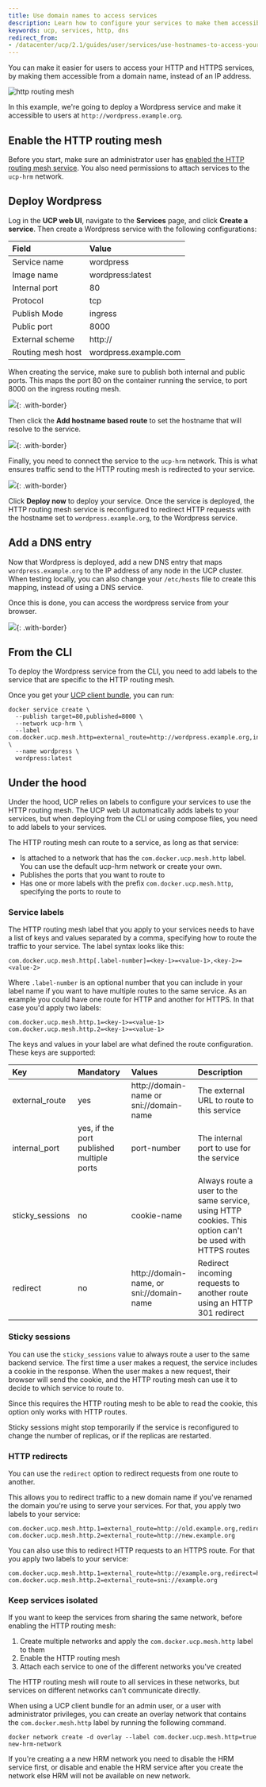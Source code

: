 ```yaml
---
title: Use domain names to access services
description: Learn how to configure your services to make them accessible using a hostname instead of IP addresses and ports.
keywords: ucp, services, http, dns
redirect_from:
- /datacenter/ucp/2.1/guides/user/services/use-hostnames-to-access-your-service/
---
```


You can make it easier for users to access your HTTP and HTTPS services, by
making them accessible from a domain name, instead of an IP address.

![http routing mesh](../../images/use-domain-names-2.svg)

In this example, we're going to deploy a Wordpress service and make it accessible
to users at `http://wordpress.example.org`.

## Enable the HTTP routing mesh

Before you start, make sure an administrator user has
[enabled the HTTP routing mesh service](../../admin/configure/use-domain-names-to-access-services.md).
You also need permissions to attach services to the `ucp-hrm` network.

## Deploy Wordpress

Log in the **UCP web UI**, navigate to the **Services** page, and click
**Create a service**. Then create a Wordpress service with the following
configurations:

| Field             | Value                 |
|:------------------|:----------------------|
| Service name      | wordpress             |
| Image name        | wordpress:latest      |
| Internal port     | 80                    |
| Protocol          | tcp                   |
| Publish Mode      | ingress               |
| Public port       | 8000                  |
| External scheme   | http://               |
| Routing mesh host | wordpress.example.com |

When creating the service, make sure to publish both internal and public ports.
This maps the port 80 on the container running the service, to port 8000 on the
ingress routing mesh.

![](../../images/use-domain-names-4.png){: .with-border}

Then click the **Add hostname based route** to set the hostname that will
resolve to the service.

![](../../images/use-domain-names-5.png){: .with-border}

Finally, you need to connect the service to the `ucp-hrm` network. This is
what ensures traffic send to the HTTP routing mesh is redirected to your
service.

![](../../images/use-domain-names-6.png){: .with-border}

Click **Deploy now** to deploy your service. Once the service is deployed,
the HTTP routing mesh service is reconfigured to redirect HTTP requests with
the hostname set to `wordpress.example.org`, to the Wordpress service.

## Add a DNS entry

Now that Wordpress is deployed, add a new DNS entry that maps
`wordpress.example.org` to the IP address of any node in the UCP cluster.
When testing locally, you can also change your `/etc/hosts` file to
create this mapping, instead of using a DNS service.

Once this is done, you can access the wordpress service from your browser.

![](../../images/use-domain-names-7.png){: .with-border}

## From the CLI

To deploy the Wordpress service from the CLI, you need to add labels to the
service that are specific to the HTTP routing mesh.

Once you get your [UCP client bundle](../access-ucp/cli-based-access.md), you
can run:

```none
docker service create \
  --publish target=80,published=8000 \
  --network ucp-hrm \
  --label com.docker.ucp.mesh.http=external_route=http://wordpress.example.org,internal_port=80 \
  --name wordpress \
  wordpress:latest
```

## Under the hood

Under the hood, UCP relies on labels to configure your services to use the
HTTP routing mesh. The UCP web UI automatically adds labels to your services,
but when deploying from the CLI or using compose files, you need to add labels
to your services.

The HTTP routing mesh can route to a service, as long as that service:

* Is attached to a network that has the `com.docker.ucp.mesh.http` label. You can use the default ucp-hrm network or create your own.
* Publishes the ports that you want to route to
* Has one or more labels with the prefix `com.docker.ucp.mesh.http`, specifying
the ports to route to

### Service labels

The HTTP routing mesh label that you apply to your services needs to have a list
of keys and values separated by a comma, specifying how to route the traffic to
your service. The label syntax looks like this:

```none
com.docker.ucp.mesh.http[.label-number]=<key-1>=<value-1>,<key-2>=<value-2>
```

Where `.label-number` is an optional number that you can include in your label
name if you want to have multiple routes to the same service. As an example
you could have one route for HTTP and another for HTTPS. In that case you'd
apply two labels:

```none
com.docker.ucp.mesh.http.1=<key-1>=<value-1>
com.docker.ucp.mesh.http.2=<key-1>=<value-1>
```

The keys and values in your label are what defined the route configuration.
These keys are supported:

| Key             | Mandatory                                 | Values                                   | Description                                                                                              |
|:----------------|:------------------------------------------|:-----------------------------------------|:---------------------------------------------------------------------------------------------------------|
| external_route  | yes                                       | http://domain-name or sni://domain-name  | The external URL to route to this service                                                                |
| internal_port   | yes, if the port published multiple ports | port-number                              | The internal port to use for the service                                                                 |
| sticky_sessions | no                                        | cookie-name                              | Always route a user to the same service, using HTTP cookies. This option can't be used with HTTPS routes |
| redirect        | no                                        | http://domain-name, or sni://domain-name | Redirect incoming requests to another route using an HTTP 301 redirect                                   |


### Sticky sessions

You can use the `sticky_sessions` value to always route a user to the same
backend service. The first time a user makes a request, the service includes
a cookie in the response. When the user makes a new request, their browser
will send the cookie, and the HTTP routing mesh can use it to decide to which
service to route to.

Since this requires the HTTP routing mesh to be able to read the cookie, this
option only works with HTTP routes.

Sticky sessions might stop temporarily if the service is reconfigured to
change the number of replicas, or if the replicas are restarted.

### HTTP redirects

You can use the `redirect` option to redirect requests from one route to
another.

This allows you to redirect traffic to a new domain name if you've renamed the
domain you're using to serve your services. For that, you apply two labels to
your service:

```none
com.docker.ucp.mesh.http.1=external_route=http://old.example.org,redirect=http://new.example.org
com.docker.ucp.mesh.http.2=external_route=http://new.example.org
```

You can also use this to redirect HTTP requests to an HTTPS route. For that you
apply two labels to your service:

```none
com.docker.ucp.mesh.http.1=external_route=http://example.org,redirect=https://example.org
com.docker.ucp.mesh.http.2=external_route=sni://example.org
```

### Keep services isolated

If you want to keep the services from sharing the same network, before
enabling the HTTP routing mesh:

1. Create multiple networks and apply the `com.docker.ucp.mesh.http` label to them
2. Enable the HTTP routing mesh
3. Attach each service to one of the different networks you've created

The HTTP routing mesh will route to all services in these networks, but services
on different networks can't communicate directly.

When using a UCP client bundle for an admin user, or a user with administrator privileges, 
you can create an overlay network that contains the `com.docker.mesh.http` label by running the following command.

```none
docker network create -d overlay --label com.docker.ucp.mesh.http=true new-hrm-network
```

If you're creating a a new HRM network you need to disable the HRM service first, or disable 
and enable the HRM service after you create the network else HRM will not be available on new network.
